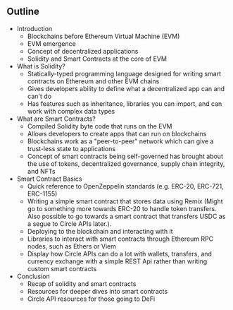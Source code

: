 ## Outline
- Introduction
	- Blockchains before Ethereum Virtual Machine (EVM)
	- EVM emergence
	- Concept of decentralized applications
	- Solidity and Smart Contracts at the core of EVM
- What is Solidity?
	- Statically-typed programming language designed for writing smart contracts on Ethereum and other EVM chains
	- Gives developers ability to define what a decentralized app can and can't do
	- Has features such as inheritance, libraries you can import, and can work with complex data types
- What are Smart Contracts?
	- Compiled Solidity byte code that runs on the EVM
	- Allows developers to create apps that can run on blockchains
	- Blockchains work as a "peer-to-peer" network which can give a trust-less state to applications
	- Concept of smart contracts being self-governed has brought about the use of tokens, decentralized governance, supply chain integrity, and NFTs
- Smart Contract Basics
	- Quick reference to OpenZeppelin standards (e.g. ERC-20, ERC-721, ERC-1155)
	- Writing a simple smart contract that stores data using Remix (Might go to something more towards ERC-20 to handle token transfers. Also possible to go towards a smart contract that transfers USDC as a segue to Circle APIs later.).
	- Deploying to the blockchain and interacting with it
	- Libraries to interact with smart contracts through Ethereum RPC nodes, such as Ethers or Viem
	- Display how Circle APIs can do a lot with wallets, transfers, and currency exchange with a simple REST Api rather than writing custom smart contracts
- Conclusion
	- Recap of solidity and smart contracts 
	- Resources for deeper dives into smart contracts
	- Circle API resources for those going to DeFi